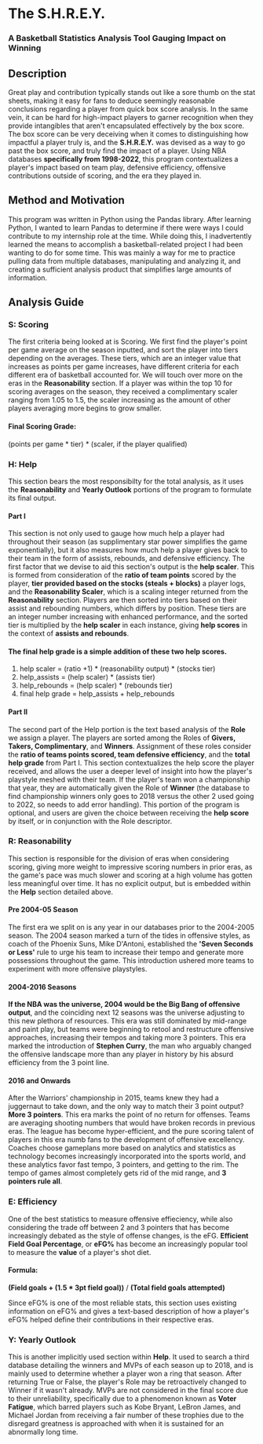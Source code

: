 # The S.H.R.E.Y. 
### A Basketball Statistics Analysis Tool Gauging Impact on Winning

## Description
Great play and contribution typically stands out like a sore thumb on the stat sheets, making it easy for fans to deduce seemingly reasonable conclusions regarding a player from quick box score analysis.
In the same vein, it can be hard for high-impact players to garner recognition when they provide intangibles that aren't encapsulated effectively by the box score.
The box score can be very deceiving when it comes to distinguishing how impactful a player truly is, and the **S.H.R.E.Y.** was devised as a way to go past the box score, and truly find the impact of a player. Using NBA databases
**specifically from 1998-2022**, this program contextualizes a player's impact based on team play, defensive efficiency, offensive contributions outside of scoring, and the era they played in.

## Method and Motivation
This program was written in Python using the Pandas library. After learning Python, I wanted to learn Pandas to determine if there were ways I could contribute to my internship role at the time.
While doing this, I inadvertently learned the means to accomplish a basketball-related project I had been wanting to do for some time. This was mainly a way for me to practice pulling data from multiple databases, manipulating and analyzing it, and creating a sufficient analysis product that simplifies large amounts of information.

## Analysis Guide
### **S**: **Scoring**
The first criteria being looked at is Scoring. We first find the player's point per game average on the season inputted, and sort the player into tiers depending on the averages.
These tiers, which are an integer value that increases as points per game increases, have different criteria for each different era of basketball accounted for. We will touch over more on the eras in the **Reasonability** section. 
If a player was within the top 10 for scoring averages on the season, they received a complimentary scaler ranging from 1.05 to 1.5, the scaler increasing as the amount of other players averaging more begins to grow smaller.
#### Final Scoring Grade:   
(points per game * tier) * (scaler, if the player qualified)

### **H**: **Help**
This section bears the most responsibilty for the total analysis, as it uses the **Reasonability** and **Yearly Outlook** portions of the program to formulate
its final output. 
#### Part I
This section is not only used to gauge how much help a player had throughout their season (as supplimentary star power simplifies the game 
exponentially), but it also measures how much help a player gives back to their team in the form of assists, rebounds, and defensive efficiency. 
The first factor that we devise to aid this section's output is the **help scaler**. This is formed from consideration of the **ratio of team points** scored by
the player, **tier provided based on the stocks (steals + blocks)** a player logs, and the **Reasonability Scaler**, which is a scaling integer returned from the **Reasonability** section.
Players are then sorted into tiers based on their assist and rebounding numbers, which differs by position. These tiers are an integer number increasing with 
enhanced performance, and the sorted tier is multiplied by the **help scaler** in each instance, giving **help scores** in the context of **assists and rebounds**.
#### The **final help grade** is a simple addition of these two help scores.
1. help scaler = (ratio +1) * (reasonability output) * (stocks tier)
2. help_assists = (help scaler) * (assists tier)
3. help_rebounds = (help scaler) * (rebounds tier)
4. final help grade = help_assists + help_rebounds
#### Part II
The second part of the Help portion is the text based analysis of the **Role** we assign a player. The players are sorted among the Roles of **Givers, Takers, Complimentary**, and
**Winners**. Assignment of these roles consider the **ratio of teams points scored, team defensive efficiency**, and the **total help grade** from Part I. This section contextualizes the help score the player received, and allows the user a deeper level of insight into how the player's playstyle 
meshed with their team. If the player's team won a championship that year, they are automatically given the Role of **Winner** (the database to find championship winners only goes to 2018 versus the other 2 used going to 2022, so needs to add error handling). This portion of the program is optional,
and users are given the choice between receiving the **help score** by itself, or in conjunction with the Role descriptor.

### **R**: **Reasonability**
This section is responsible for the division of eras when considering scoring, giving more weight to impressive scoring numbers in prior eras, as the game's pace was much slower and scoring at a high volume has gotten less meaningful over time. It has no explicit output, but is embedded within the **Help** section detailed above.
#### Pre 2004-05 Season  
The first era we split on is any year in our databases prior to the 2004-2005 season. The 2004 season marked a turn of the tides in offensive styles, as coach of the Phoenix Suns, Mike D'Antoni, established the **'Seven Seconds or Less'** rule to urge his team to increase their tempo and generate more possessions throughout the game. This introduction ushered more teams to experiment with more offensive playstyles.
#### 2004-2016 Seasons
**If the NBA was the universe, 2004 would be the Big Bang of offensive output**, and the coinciding next 12 seasons was the universe adjusting to this new plethora of resources. This era was still dominated by mid-range and paint play, but teams were beginning to retool and restructure offensive approaches, increasing their tempos and taking more 3 pointers. This era marked the introduction of **Stephen Curry**, the man who arguably changed the offensive landscape more than any player in history by his absurd efficiency from the 3 point line.
#### 2016 and Onwards
After the Warriors' championship in 2015, teams knew they had a juggernaut to take down, and the only way to match their 3 point output? **More 3 pointers**. This era marks the point of no return for offenses.
Teams are averaging shooting numbers that would have broken records in previous eras. The league has become hyper-efficient, and the pure scoring talent of players in this era numb fans to the development of
offensive excellency. Coaches choose gameplans more based on analytics and statistics as technology becomes increasingly incorporated into the sports world, and these analytics favor fast tempo, 3 pointers, and getting to the rim. The tempo of games almost completely gets rid of the mid range, and **3 pointers rule all**.

### **E**: **Efficiency**
One of the best statistics to measure offensive effieciency, while also considering the trade off between 2 and 3 pointers that has become increasingly debated as the style of offense changes, is the eFG.
**Efficient Field Goal Percentage**, or **eFG%** has become an increasingly popular tool to measure the **value** of a player's shot diet. 
#### **Formula:**
**(Field goals + (1.5 * 3pt field goal))** 
  /
**(Total field goals attempted)** 

  
Since eFG% is one of the most reliable stats, this section uses existing information on eFG% and gives a text-based description of how a player's eFG% helped define their contributions in their respective eras.

### **Y**: **Yearly Outlook**
This is another implicitly used section within **Help**. It used to search a third database detailing the winners and MVPs of each season up to 2018, and is mainly used to determine whether a player won a ring that season. After returning True or False, the player's Role may be retroactively changed to Winner if it wasn't already. MVPs are not considered in the final score due to their unreliability, specifically due to a phenomenon known as **Voter Fatigue**, which barred players such as Kobe Bryant, LeBron James, and Michael Jordan from receiving a fair number of these trophies due to the disregard greatness is approached with when it is sustained for an abnormally long time. 

